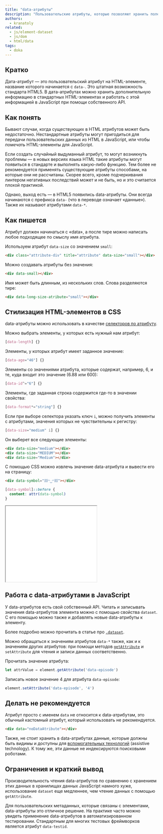 ```yaml
---
title: "data-атрибуты"
description: "Пользовательские атрибуты, которые позволяют хранить полезную информацию в HTML-элементах, стилизовать их при помощи CSS, а также обращаться к ним из JavaScript."
authors:
  - kranatoly
related:
  - js/element-dataset
  - js/dom
  - html/data
tags:
  - doka
---
```


## Кратко

Дата-атрибут — это пользовательский атрибут на HTML-элементе, название которого начинается с `data-`. Это штатная возможность стандарта HTML5. В дата-атрибутах можно хранить дополнительную информацию в стандартных HTML-элементах и работать с этой информацией в JavaScript при помощи собственного API.

## Как понять

Бывают случаи, когда существующих в HTML атрибутов может быть недостаточно. Нестандартные атрибуты могут пригодиться для передачи пользовательских данных из HTML в JavaScript, или чтобы _помечать_ HTML-элементы для JavaScript.

Если создать случайный выдуманный атрибут, то могут возникнуть проблемы — в новых версиях языка HTML такие атрибуты могут появиться в стандарте и выполнять какую-либо функцию. Тем более не рекомендуется применять существующие атрибуты способами, на которые они не рассчитаны. Скорее всего, кроме подчеркивания линтером негативных последствий может и не быть, но и это считается плохой практикой.

Однако, выход есть — в HTML5 появились data-атрибуты. Они всегда начинаются с префикса `data-` (что в переводе означает «данные»). Также их называют атрибутами `data-*`.

## Как пишется

Атрибут должен начинаться с «data», а после тире можно написать любое подходящее по смыслу имя атрибута.

Используем атрибут `data-size` со значением `small`:

```html
<div class="attribute-div" title="attribute" data-size="small"></div>
```

Можно создавать атрибуты без значения:

```html
<div data-small></div>
```

Имя может быть длинным, из нескольких слов. Слова разделяются тире:

```html
<div data-long-size-atribute="small"></div>
```

## Стилизация HTML-элементов в CSS

data-атрибуты можно использовать в качестве [селекторов по атрибуту](/css/attribute-selector/).

Можно выбрать элементы, у которых есть нужный нам атрибут:

```css
[data-length] {}
```

Элементы, у которых атрибут имеет заданное значение:

```css
[data-age="46"] {}
```

Элементы со значениями атрибута, которые содержат, например, 6, и те, куда входит это значение (6.88 или 600):

```css
[data-id^="6"] {}
```

Элементы, где заданная строка содержится где-то в значении свойства:

```css
[data-format*="string"] {}
```

Если при выборе селектора указать ключ `i`, можно получить элементы с атрибутами, значения которых не чувствительны к регистру:

```css
[data-size="medium" i] {}
```

Он выберет все следующие элементы:

```html
<div data-size="medium"></div>
<div data-size="MEDIUM"></div>
<div data-size="Medium"></div>
```

С помощью CSS можно извлечь значение data-атрибута и вывести его на страницу:

```html
<div data-symbol="〷◠‿◠〷"></div>
```

```css
[data-symbol]::before {
  content: attr(data-symbol)
}
```

<iframe title="Значение data-атрибута на странице" src="demos/data-symbol/" height="250"></iframe>

## Работа с data-атрибутами в JavaScript

У data-атрибутов есть свой собственный API. Читать и записывать значения data-атрибутов элемента можно с помощью свойства `dataset`. С его помощью можно также и добавлять новые data-атрибуты к элементу.

Более подробно можно прочитать в статье про [`.dataset`](/js/element-dataset/).

Можно обращаться к значениям атрибутов `data-*` также, как и к значениям других атрибутов: при помощи методов [`getAttribute`](/js/element-getattribute/) и `setAttribute` для чтения и записи данных соответственно.

Прочитать значение атрибута:

```js
let attrValue = element.getAttribute('data-episode')
```

Записать новое значение 4 для атрибута `data-episode`:

```js
element.setAttribute('data-episode', '4')
```

## Делать не рекомендуется

Атрибут просто с именем `data` не относится к data-атрибутам, это обычный кастомный атрибут, который использовать не рекомендуется.

```html
<div data="noDataAtribute"></div>
```

Также, не стоит хранить в data-атрибутах данные, которые должны быть видимы и доступны для [вспомогательных технологий](/a11y/#vspomogatelnye-tehnologii) (assistive technology). К тому же, эти данные не индексируются поисковыми роботами.

## Ограничения и краткий вывод

Производительность чтения data-атрибутов по сравнению с хранением этих данных в хранилищах данных JavaScript намного хуже, использование `dataset` еще медленнее, чем чтение данных с помощью `getAttribute`.

Для пользовательских метаданных, которые связаны с элементами, data-атрибуты это отличное решение. На практике часто можно увидеть применение data-атрибутов в автоматизированном тестировании. Стандартным для многих тестовых фреймворков является атрибут `data-testid`.
